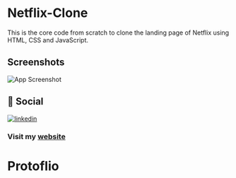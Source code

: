 
# Netflix-Clone

This is the core code from scratch to clone the landing page of Netflix using HTML, CSS and JavaScript.



## Screenshots

![App Screenshot](https://user-images.githubusercontent.com/76465233/216781321-4b5f0aca-3cef-477a-96ec-753881d8802c.gif)


## 🔗 Social
[![linkedin](https://img.shields.io/badge/linkedin-0A66C2?style=for-the-badge&logo=linkedin&logoColor=white)](https://www.linkedin.com/in/prajilk/)

### Visit my [website](https://prajilk.github.io)
# Protoflio
